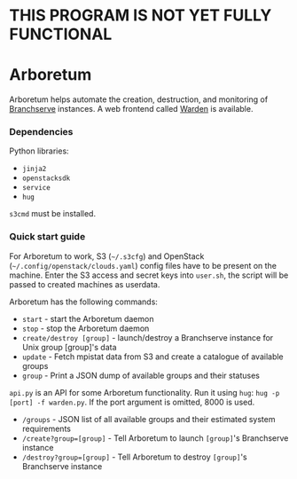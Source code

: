 THIS PROGRAM IS NOT YET FULLY FUNCTIONAL
========================================

# Arboretum
Arboretum helps automate the creation, destruction, and monitoring of [Branchserve](https://github.com/wtsi-hgi/branchserve) instances. A web frontend called [Warden](https://github.com/wtsi-hgi/warden) is available.

### Dependencies
Python libraries:
 - `jinja2`
 - `openstacksdk`
 - `service`
 - `hug`

`s3cmd` must be installed.

### Quick start guide

For Arboretum to work, S3 (`~/.s3cfg`) and OpenStack (`~/.config/openstack/clouds.yaml`) config files have to be present on the machine. Enter the S3 access and secret keys into `user.sh`, the script will be passed to created machines as userdata.

Arboretum has the following commands:
 - `start` - start the Arboretum daemon
 - `stop` - stop the Arboretum daemon
 - `create/destroy [group]` - launch/destroy a Branchserve instance for Unix group [group]'s data
 - `update` - Fetch mpistat data from S3 and create a catalogue of available groups
 - `group` - Print a JSON dump of available groups and their statuses

 `api.py` is an API for some Arboretum functionality. Run it using `hug`: `hug -p [port] -f warden.py`. If the port argument is omitted, 8000 is used.
  - `/groups` - JSON list of all available groups and their estimated system requirements
  - `/create?group=[group]` - Tell Arboretum to launch `[group]`'s Branchserve instance
  - `/destroy?group=[group]` - Tell Arboretum to destroy `[group]`'s Branchserve instance
